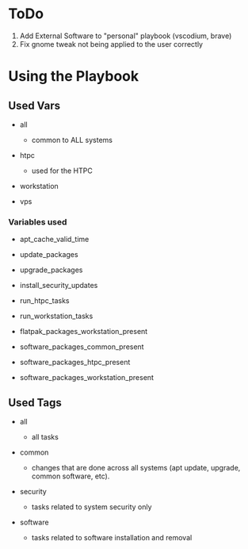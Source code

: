 
# ToDo

1. Add External Software to "personal" playbook (vscodium, brave)
2. Fix gnome tweak not being applied to the user correctly


# Using the Playbook

## Used Vars

- all
  - common to ALL systems
  
- htpc
  - used for the HTPC 
  
- workstation
  
- vps

### Variables used
- apt_cache_valid_time

- update_packages

- upgrade_packages

- install_security_updates

- run_htpc_tasks

- run_workstation_tasks

- flatpak_packages_workstation_present

- software_packages_common_present

- software_packages_htpc_present

- software_packages_workstation_present


## Used Tags
- all
  - all tasks

- common
  - changes that are done across all systems (apt update, upgrade, common software, etc).

- security
  - tasks related to system security only

- software
  - tasks related to software installation and removal